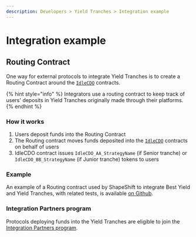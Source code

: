 ```yaml
---
description: Developers > Yield Tranches > Integration example
---
```


# Integration example

## Routing Contract

One way for external protocols to integrate Yield Tranches is to create a Routing Contract around the [`IdleCDO`](https://github.com/Idle-Labs/idle-tranches/blob/master/contracts/IdleCDO.sol) contracts.

{% hint style="info" %}
Integrators use a routing contract to keep track of users' deposits in Yield Tranches originally made through their platforms.
{% endhint %}

### How it works

1. Users deposit funds into the Routing Contract
2. The Routing contract moves funds deposited into the [`IdleCDO`](https://github.com/Idle-Labs/idle-tranches/blob/master/contracts/IdleCDO.sol) contracts on behalf of users
3. IdleCDO contract issues `IdleCDO_AA_StrategyName` (if Senior tranche) or `IdleCDO_BB_StrategyName` (if Junior tranche) tokens to users

### Example

An example of a Routing contract used by ShapeShift to integrate Best Yield and Yield Tranches, with related tests, is available [on Github](https://github.com/shapeshift/idle-router).

### Integration Partners program

Protocols deploying funds into the Yield Tranches are eligible to join the [Integration Partners program](../../products/get-involved/integrators-program.md).
